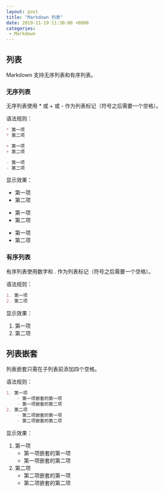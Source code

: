 ```yaml
---
layout: post
title: "Markdown 列表"
date: 2019-11-19 11:30:00 +0800
categories: 
 - Markdown
---
```


## 列表

Markdown 支持无序列表和有序列表。

<!-- more -->

### 无序列表

无序列表使用 \* 或 \+ 或 \- 作为列表标记（符号之后需要一个空格）。

语法规则：

```markdown
* 第一项
* 第二项

+ 第一项
+ 第二项

- 第一项
- 第二项
```

显示效果：

* 第一项
* 第二项

+ 第一项
+ 第二项

- 第一项
- 第二项

### 有序列表

有序列表使用数字和 \. 作为列表标记（符号之后需要一个空格）。

语法规则：

```markdown
1. 第一项
2. 第二项
```

显示效果：

1. 第一项
2. 第二项

## 列表嵌套

列表嵌套只需在子列表前添加四个空格。

语法规则：

```markdown
1. 第一项
    - 第一项嵌套的第一项
    - 第一项嵌套的第二项
2. 第二项
    - 第二项嵌套的第一项
    - 第二项嵌套的第二项
```

显示效果：

1. 第一项
    - 第一项嵌套的第一项
    - 第一项嵌套的第二项
2. 第二项
    - 第二项嵌套的第一项
    - 第二项嵌套的第二项
